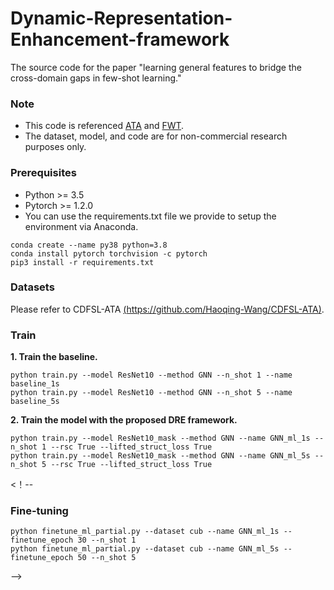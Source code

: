 # Dynamic-Representation-Enhancement-framework
The source code for the paper "learning general features to bridge the cross-domain gaps in few-shot learning."

### Note
* This code is referenced [ATA](https://github.com/Haoqing-Wang/CDFSL-ATA) and [FWT](https://github.com/hytseng0509/CrossDomainFewShot).
* The dataset, model, and code are for non-commercial research purposes only.

### Prerequisites
* Python >= 3.5
* Pytorch >= 1.2.0
* You can use the requirements.txt file we provide to setup the environment via Anaconda.
```
conda create --name py38 python=3.8
conda install pytorch torchvision -c pytorch
pip3 install -r requirements.txt
```
      
### Datasets
Please refer to CDFSL-ATA [(https://github.com/Haoqing-Wang/CDFSL-ATA)](https://github.com/Haoqing-Wang/CDFSL-ATA).

### Train
**1. Train the baseline.**

    python train.py --model ResNet10 --method GNN --n_shot 1 --name baseline_1s
    python train.py --model ResNet10 --method GNN --n_shot 5 --name baseline_5s
    

**2. Train the model with the proposed DRE framework.**

    python train.py --model ResNet10_mask --method GNN --name GNN_ml_1s --n_shot 1 --rsc True --lifted_struct_loss True
    python train.py --model ResNet10_mask --method GNN --name GNN_ml_5s --n_shot 5 --rsc True --lifted_struct_loss True    
    
<！--
### Fine-tuning
```
python finetune_ml_partial.py --dataset cub --name GNN_ml_1s --finetune_epoch 30 --n_shot 1
python finetune_ml_partial.py --dataset cub --name GNN_ml_5s --finetune_epoch 50 --n_shot 5    
```
-->
